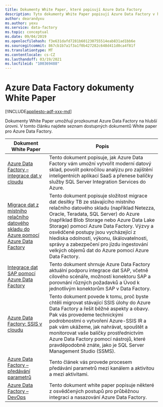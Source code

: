 ```yaml
---
title: Dokumenty White Paper, které popisují Azure Data Factory
description: Tyto dokumenty White Paper popisují Azure Data Factory v hloubkě.
author: dearandyxu
ms.author: yexu
ms.service: data-factory
ms.topic: conceptual
ms.date: 09/04/2019
ms.openlocfilehash: f3e631dafd7281b601230755514eab831ad1bb6e
ms.sourcegitcommit: 867cb1b7a1f3a1f0b427282c648d411d0ca4f81f
ms.translationtype: MT
ms.contentlocale: cs-CZ
ms.lasthandoff: 03/19/2021
ms.locfileid: "100369488"
---
```

# <a name="azure-data-factory-whitepapers"></a>Azure Data Factory dokumenty White Paper 

[!INCLUDE[appliesto-adf-xxx-md](includes/appliesto-adf-xxx-md.md)]

Dokumenty White Paper umožňují prozkoumat Azure Data Factory na hlubší úrovni. V tomto článku najdete seznam dostupných dokumentů White paper pro Azure Data Factory.

| **Dokument White Paper** | **Popis** |
| --- | --- |
|[Azure Data Factory – integrace dat v cloudu](https://azure.microsoft.com/mediahandler/files/resourcefiles/azure-data-factory-data-integration-in-the-cloud/Azure_Data_Factory_Data_Integration_in_the_Cloud.pdf) | Tento dokument popisuje, jak Azure Data Factory vám umožní vytvořit moderní datový sklad, povolit pokročilou analýzu pro zajištění inteligentních aplikací SaaS a přenese balíčky služby SQL Server Integration Services do Azure.|
|[Migrace dat z místního relačního datového skladu do Azure pomocí Azure Data Factory](https://azure.microsoft.com/resources/data-migration-from-on-premise-relational-data-warehouse-to-azure-data-lake-using-azure-data-factory/) | Tento dokument popisuje složitost migrace dat desítky TB ze stávajícího místního relačního datového skladu (například Netezza, Oracle, Teradata, SQL Server) do Azure (například Blob Storage nebo Azure Data Lake Storage) pomocí Azure Data Factory. Výzvy a osvědčené postupy jsou vycházející z hlediska odolnosti, výkonu, škálovatelnosti, správy a zabezpečení pro jízdu ingestování velkých objemů dat do Azure pomocí Azure Data Factory. |
|[Integrace dat SAP pomocí Azure Data Factory](https://github.com/Azure/Azure-DataFactory/blob/master/whitepaper/SAP%20Data%20Integration%20using%20Azure%20Data%20Factory.pdf) | Tento dokument shrnuje Azure Data Factory aktuální podporu integrace dat SAP, včetně cílového scénáře, možností konektoru SAP a porovnání různých požadavků a Úvod k jednotlivým konektorům SAP v Data Factory. | 
|[Azure Data Factory: SSIS v cloudu](https://azure.microsoft.com/mediahandler/files/resourcefiles/azure-data-factory-ssis-in-the-cloud/Azure_Data_Factory_SSIS_in_the_Cloud.pdf)| Tento dokument povede k tomu, proč byste chtěli migrovat stávající SSIS úlohy do Azure Data Factory a řešit běžné aspekty a obavy. Pak vás provedeme technickými podrobnostmi o vytvoření Azure-SSIS IR a pak vám ukážeme, jak nahrávat, spouštět a monitorovat vaše balíčky prostřednictvím Azure Data Factory pomocí nástrojů, které pravděpodobně znáte, jako je SQL Server Management Studio (SSMS). |
|[Azure Data Factory – předávání parametrů](https://azure.microsoft.com/mediahandler/files/resourcefiles/azure-data-factory-passing-parameters/Azure%20data%20Factory-Whitepaper-PassingParameters.pdf)| Tento článek vás provede procesem předávání parametrů mezi kanálem a aktivitou a mezi aktivitami. |
|[Azure Data Factory – DevOps](https://azure.microsoft.com/mediahandler/files/resourcefiles/whitepaper-adf-on-azuredevops/Azure%20data%20Factory-Whitepaper-DevOps.pdf)| Tento dokument white paper popisuje některé z osvědčených postupů pro průběžnou integraci a nasazování Azure Data Factory. |

